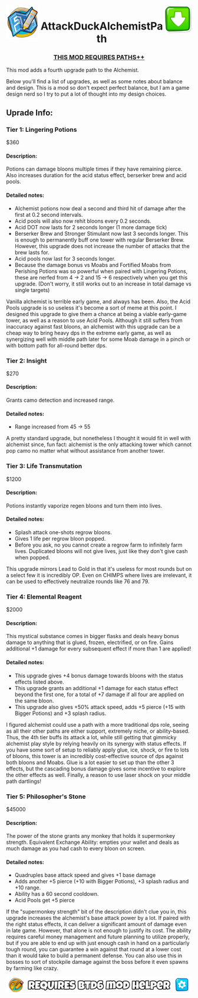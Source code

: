 <a href="https://github.com/GreenBeansAgainstVeganism/AttackDuckDartlingPath/releases/latest/download/AttackDuckDartlingPath.dll">
    <img align="left" alt="Icon" height="90" src="Icon.png">
    <img align="right" alt="Download" height="75" src="https://raw.githubusercontent.com/gurrenm3/BTD-Mod-Helper/master/BloonsTD6%20Mod%20Helper/Resources/DownloadBtn.png">
</a>

<h1 align="center">AttackDuckAlchemistPath</h1>

<h3 align="center"><a href="https://github.com/doombubbles/paths-plus-plus">THIS MOD REQUIRES PATHS++</a></h3>

This mod adds a fourth upgrade path to the Alchemist.

Below you'll find a list of upgrades, as well as some notes about balance and design. This is a mod so don't expect perfect balance, but I am a game design nerd so I try to put a lot of thought into my design choices.

<h2>Uprade Info:</h2>

<h3>Tier 1: Lingering Potions</h3>

$360

<h4>Description:</h4>

Potions can damage bloons multiple times if they have remaining pierce. Also increases duration for the acid status effect, berserker brew and acid pools.

<h4>Detailed notes:</h4>

- Alchemist potions now deal a second and third hit of damage after the first at 0.2 second intervals.
- Acid pools will also now rehit bloons every 0.2 seconds.
- Acid DOT now lasts for 2 seconds longer (1 more damage tick)
- Berserker Brew and Stronger Stimulant now last 3 seconds longer. This is enough to permanently buff one tower with regular Berserker Brew. However, this upgrade does not increase the number of attacks that the brew lasts for.
- Acid pools now last for 3 seconds longer.
- Because the damage bonus vs Moabs and Fortified Moabs from Perishing Potions was so powerful when paired with Lingering Potions, these are nerfed from 4 -> 2 and 15 -> 6 respectively when you get this upgrade. (Don't worry, it still works out to an increase in total damage vs single targets)

Vanilla alchemist is terrible early game, and always has been. Also, the Acid Pools upgrade is so useless it's become a sort of meme at this point. I designed this upgrade to give them a chance at being a viable early-game tower, as well as a reason to use Acid Pools. Although it still suffers from inaccuracy against fast bloons, an alchemist with this upgrade can be a cheap way to bring heavy dps in the extreme early game, as well as synergizing well with middle path later for some Moab damage in a pinch or with bottom path for all-round better dps.

<h3>Tier 2: Insight</h3>

$270

<h4>Description:</h4>

Grants camo detection and increased range.

<h4>Detailed notes:</h4>

- Range increased from 45 -> 55

A pretty standard upgrade, but nonetheless I thought it would fit in well with alchemist since, fun fact: alchemist is the only attacking tower which cannot pop camo no matter what without assistance from another tower.

<h3>Tier 3: Life Transmutation</h3>

$1200

<h4>Description:</h4>

Potions instantly vaporize regen bloons and turn them into lives.

<h4>Detailed notes:</h4>

- Splash attack one-shots regrow bloons.
- Gives 1 life per regrow bloon popped.
- Before you ask, no you cannot create a regrow farm to infinitely farm lives. Duplicated bloons will not give lives, just like they don't give cash when popped.

This upgrade mirrors Lead to Gold in that it's useless for most rounds but on a select few it is incredibly OP. Even on CHIMPS where lives are irrelevant, it can be used to effectively neutralize rounds like 76 and 79.

<h3>Tier 4: Elemental Reagent</h3>

$2000

<h4>Description:</h4>

This mystical substance comes in bigger flasks and deals heavy bonus damage to anything that is glued, frozen, electrified, or on fire. Gains additional +1 damage for every subsequent effect if more than 1 are applied!

<h4>Detailed notes:</h4>

- This upgrade gives +4 bonus damage towards bloons with the status effects listed above.
- This upgrade grants an additional +1 damage for each status effect beyond the first one, for a total of +7 damage if all four are applied on the same bloon.
- This upgrade also gives +50% attack speed, adds +5 pierce (+15 with Bigger Potions) and +3 splash radius.

I figured alchemist could use a path with a more traditional dps role, seeing as all their other paths are either support, extremely niche, or ability-based. Thus, the 4th tier buffs its attack a lot, while still getting that gimmicky alchemist play style by relying heavily on its synergy with status effects. If you have some sort of setup to reliably apply glue, ice, shock, or fire to lots of bloons, this tower is an incredibly cost-effective source of dps against both bloons and Moabs. Glue is a lot easier to set up than the other 3 effects, but the cascading bonus damage gives some incentive to explore the other effects as well. Finally, a reason to use laser shock on your middle path dartlings!

<h3>Tier 5: Philosopher's Stone</h3>

$45000

<h4>Description:</h4>

The power of the stone grants any monkey that holds it supermonkey strength. Equivalent Exchange Ability: empties your wallet and deals as much damage as you had cash to every bloon on screen.

<h4>Detailed notes:</h4>

- Quadruples base attack speed and gives +1 base damage
- Adds another +5 pierce (+10 with Bigger Potions), +3 splash radius and +10 range.
- Ability has a 60 second cooldown.
- Acid Pools get +5 pierce

If the "supermonkey strength" bit of the description didn't clue you in, this upgrade increases the alchemist's base attack power by a lot. If paired with the right status effects, it can deliver a significant amount of damage even in late game. However, that alone is not enough to justify its cost. The ability requires careful money management and future planning to utilize properly, but if you are able to end up with just enough cash in hand on a particularly tough round, you can guarantee a win against that round at a lower cost than it would take to build a permanent defense. You can also use this in bosses to sort of stockpile damage against the boss before it even spawns by farming like crazy.

[![Requires BTD6 Mod Helper](https://raw.githubusercontent.com/gurrenm3/BTD-Mod-Helper/master/banner.png)](https://github.com/gurrenm3/BTD-Mod-Helper#readme)
